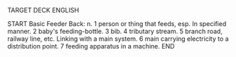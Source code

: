 TARGET DECK
ENGLISH

START
Basic
Feeder
Back: n. 1 person or thing that feeds, esp. In specified manner. 2 baby's feeding-bottle. 3 bib. 4 tributary stream. 5 branch road, railway line, etc. Linking with a main system. 6 main carrying electricity to a distribution point. 7 feeding apparatus in a machine.
END
